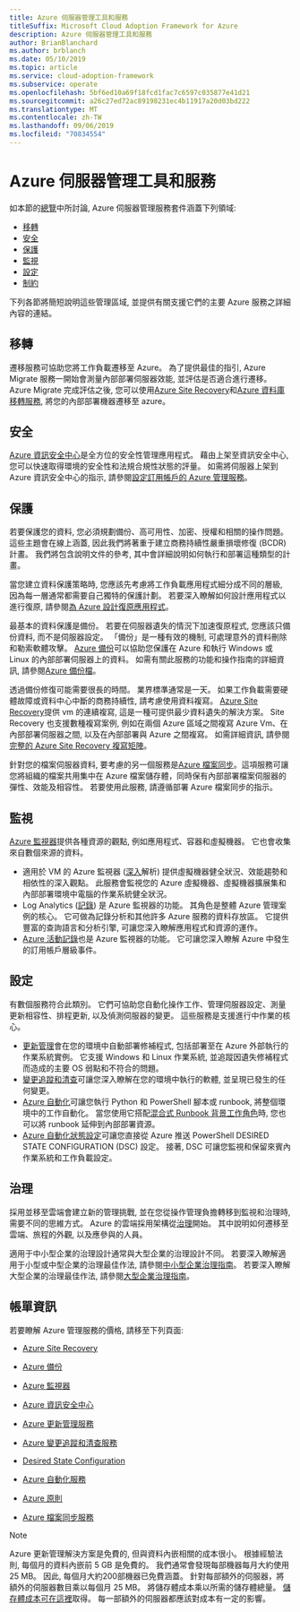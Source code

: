 ```yaml
---
title: Azure 伺服器管理工具和服務
titleSuffix: Microsoft Cloud Adoption Framework for Azure
description: Azure 伺服器管理工具和服務
author: BrianBlanchard
ms.author: brblanch
ms.date: 05/10/2019
ms.topic: article
ms.service: cloud-adoption-framework
ms.subservice: operate
ms.openlocfilehash: 5bf6ed10a69f18fcd1fac7c6597c035877e41d21
ms.sourcegitcommit: a26c27ed72ac89198231ec4b11917a20d03bd222
ms.translationtype: MT
ms.contentlocale: zh-TW
ms.lasthandoff: 09/06/2019
ms.locfileid: "70834554"
---
```

# <a name="azure-server-management-tools-and-services"></a>Azure 伺服器管理工具和服務

如本節的[總覽](/azure/architecture/cloud-adoption/operations/azure-server-management/)中所討論, Azure 伺服器管理服務套件涵蓋下列領域:

- [移轉](#migrate)
- [安全](#secure)
- [保護](#protect)
- [監視](#monitor)
- [設定](#configure)
- [制約](#govern)

下列各節將簡短說明這些管理區域, 並提供有關支援它們的主要 Azure 服務之詳細內容的連結。

## <a name="migrate"></a>移轉

遷移服務可協助您將工作負載遷移至 Azure。 為了提供最佳的指引, Azure Migrate 服務一開始會測量內部部署伺服器效能, 並評估是否適合進行遷移。 Azure Migrate 完成評估之後, 您可以使用[Azure Site Recovery](https://docs.microsoft.com/azure/site-recovery/site-recovery-overview)和[Azure 資料庫移轉服務](/azure/dms/dms-overview), 將您的內部部署機器遷移至 azure。

## <a name="secure"></a>安全

[Azure 資訊安全中心](/azure/security-center/security-center-intro)是全方位的安全性管理應用程式。 藉由上架至資訊安全中心, 您可以快速取得環境的安全性和法規合規性狀態的評量。 如需將伺服器上架到 Azure 資訊安全中心的指示, 請參閱[設定訂用帳戶的 Azure 管理服務](./onboard-at-scale.md#azure-security-center)。

## <a name="protect"></a>保護

若要保護您的資料, 您必須規劃備份、高可用性、加密、授權和相關的操作問題。 這些主題會在線上涵蓋, 因此我們將著重于建立商務持續性嚴重損壞修復 (BCDR) 計畫。 我們將包含說明文件的參考, 其中會詳細說明如何執行和部署這種類型的計畫。

當您建立資料保護策略時, 您應該先考慮將工作負載應用程式細分成不同的層級, 因為每一層通常都需要自己獨特的保護計劃。 若要深入瞭解如何設計應用程式以進行復原, 請參閱[為 Azure 設計復原應用程式](https://docs.microsoft.com/azure/architecture/resiliency)。

最基本的資料保護是備份。 若要在伺服器遺失的情況下加速復原程式, 您應該只備份資料, 而不是伺服器設定。 「備份」是一種有效的機制, 可處理意外的資料刪除和勒索軟體攻擊。 [Azure 備份](https://docs.microsoft.com/azure/backup)可以協助您保護在 Azure 和執行 Windows 或 Linux 的內部部署伺服器上的資料。 如需有關此服務的功能和操作指南的詳細資訊, 請參閱[Azure 備份檔](https://docs.microsoft.com/azure/backup/backup-overview)。

透過備份修復可能需要很長的時間。 業界標準通常是一天。 如果工作負載需要硬體故障或資料中心中斷的商務持續性, 請考慮使用資料複寫。 [Azure Site Recovery](https://docs.microsoft.com/azure/site-recovery/site-recovery-overview)提供 vm 的連續複寫, 這是一種可提供最少資料遺失的解決方案。 Site Recovery 也支援數種複寫案例, 例如在兩個 Azure 區域之間複寫 Azure Vm、在內部部署伺服器之間, 以及在內部部署與 Azure 之間複寫。 如需詳細資訊, 請參閱[完整的 Azure Site Recovery 複寫矩陣](https://docs.microsoft.com/azure/site-recovery/site-recovery-overview#what-can-i-replicate)。

針對您的檔案伺服器資料, 要考慮的另一個服務是[Azure 檔案同步](https://docs.microsoft.com/azure/storage/files/storage-sync-files-planning)。這項服務可讓您將組織的檔案共用集中在 Azure 檔案儲存體，同時保有內部部署檔案伺服器的彈性、效能及相容性。 若要使用此服務, 請遵循部署 Azure 檔案同步的指示。

## <a name="monitor"></a>監視

[Azure 監視器](https://docs.microsoft.com/azure/azure-monitor/overview)提供各種資源的觀點, 例如應用程式、容器和虛擬機器。 它也會收集來自數個來源的資料。

- 適用於 VM 的 Azure 監視器 ([深入](https://docs.microsoft.com/azure/azure-monitor/insights/vminsights-overview)解析) 提供虛擬機器健全狀況、效能趨勢和相依性的深入觀點。 此服務會監視您的 Azure 虛擬機器、虛擬機器擴展集和內部部署環境中電腦的作業系統健全狀況。
- Log Analytics ([記錄](https://docs.microsoft.com/azure/azure-monitor/platform/data-collection#logs)) 是 Azure 監視器的功能。 其角色是整體 Azure 管理案例的核心。 它可做為記錄分析和其他許多 Azure 服務的資料存放區。 它提供豐富的查詢語言和分析引擎, 可讓您深入瞭解應用程式和資源的運作。
- [Azure 活動記錄](https://docs.microsoft.com/azure/azure-monitor/platform/activity-logs-overview)也是 Azure 監視器的功能。 它可讓您深入瞭解 Azure 中發生的訂用帳戶層級事件。

## <a name="configure"></a>設定

有數個服務符合此類別。 它們可協助您自動化操作工作、管理伺服器設定、測量更新相容性、排程更新, 以及偵測伺服器的變更。 這些服務是支援進行中作業的核心。

- [更新管理](https://docs.microsoft.com/azure/automation/automation-update-management#viewing-update-assessments)會在您的環境中自動部署修補程式, 包括部署至在 Azure 外部執行的作業系統實例。 它支援 Windows 和 Linux 作業系統, 並追蹤因遺失修補程式而造成的主要 OS 弱點和不符合的問題。
- [變更追蹤和清查](https://docs.microsoft.com/azure/automation/change-tracking)可讓您深入瞭解在您的環境中執行的軟體, 並呈現已發生的任何變更。
- [Azure 自動化](https://docs.microsoft.com/azure/automation/automation-intro)可讓您執行 Python 和 PowerShell 腳本或 runbook, 將整個環境中的工作自動化。 當您使用它搭配[混合式 Runbook 背景工作角色](https://docs.microsoft.com/azure/automation/automation-hybrid-runbook-worker)時, 您也可以將 runbook 延伸到內部部署資源。
- [Azure 自動化狀態設定](https://docs.microsoft.com/azure/automation/automation-dsc-overview)可讓您直接從 Azure 推送 PowerShell DESIRED STATE CONFIGURATION (DSC) 設定。 接著, DSC 可讓您監視和保留來賓內作業系統和工作負載設定。

## <a name="govern"></a>治理

採用並移至雲端會建立新的管理挑戰, 並在您從操作管理負擔轉移到監視和治理時, 需要不同的思維方式。 Azure 的雲端採用架構從[治理](https://docs.microsoft.com/azure/architecture/cloud-adoption/governance/overview)開始。 其中說明如何遷移至雲端、旅程的外觀, 以及應參與的人員。

適用于中小型企業的治理設計通常與大型企業的治理設計不同。 若要深入瞭解適用于小型或中型企業的治理最佳作法, 請參閱[中小型企業治理指南](https://docs.microsoft.com/azure/architecture/cloud-adoption/governance/journeys/small-to-medium-enterprise/overview)。 若要深入瞭解大型企業的治理最佳作法, 請參閱[大型企業治理指南](https://docs.microsoft.com/azure/architecture/cloud-adoption/governance/journeys/large-enterprise/overview)。

## <a name="billing-information"></a>帳單資訊

若要瞭解 Azure 管理服務的價格, 請移至下列頁面:

- [Azure Site Recovery](https://azure.microsoft.com/pricing/details/site-recovery)

- [Azure 備份](https://azure.microsoft.com/pricing/details/backup)

- [Azure 監視器](https://azure.microsoft.com/pricing/details/monitor)

- [Azure 資訊安全中心](https://azure.microsoft.com/pricing/details/security-center)

- [Azure 更新管理服務](https://azure.microsoft.com/pricing/details/automation)

- [Azure 變更追蹤和清查服務](https://azure.microsoft.com/pricing/details/automation)

- [Desired State Configuration](https://azure.microsoft.com/pricing/details/automation)

- [Azure 自動化服務](https://azure.microsoft.com/pricing/details/automation)

- [Azure 原則](https://azure.microsoft.com/pricing/details/azure-policy)

- [Azure 檔案同步服務](https://azure.microsoft.com/pricing/details/storage/blobs)

> [!NOTE]
> Azure 更新管理解決方案是免費的, 但與資料內嵌相關的成本很小。 根據經驗法則, 每個月的資料內嵌前 5 GB 是免費的。 我們通常會發現每部機器每月大約使用 25 MB。 因此, 每個月大約200部機器已免費涵蓋。 針對每部額外的伺服器，將額外的伺服器數目乘以每個月 25 MB。 將儲存體成本乘以所需的儲存體總量。 [儲存體成本可在這裡](https://azure.microsoft.com/pricing/details/storage/)取得。 每一部額外的伺服器都應該對成本有一定的影響。
